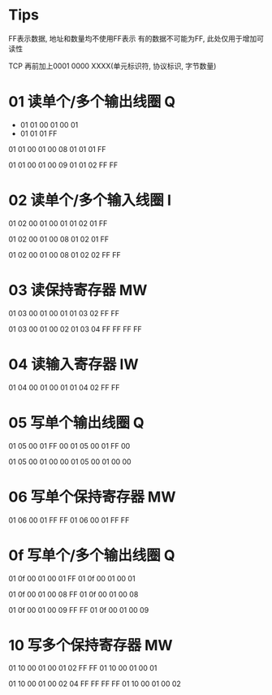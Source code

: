 # Tips
FF表示数据, 地址和数量均不使用FF表示
有的数据不可能为FF, 此处仅用于增加可读性

TCP 再前加上0001 0000 XXXX(单元标识符, 协议标识, 字节数量)

# 01 读单个/多个输出线圈 Q

- 01 01 00 01 00 01
- 01 01 01 FF

01 01 00 01 00 08
01 01 01 FF

01 01 00 01 00 09
01 01 02 FF FF

# 02 读单个/多个输入线圈 I
01 02 00 01 00 01
01 02 01 FF

01 02 00 01 00 08
01 02 01 FF

01 02 00 01 00 08
01 02 02 FF FF

# 03 读保持寄存器 MW
01 03 00 01 00 01
01 03 02 FF FF

01 03 00 01 00 02
01 03 04 FF FF FF FF

# 04 读输入寄存器 IW
01 04 00 01 00 01
01 04 02 FF FF

# 05 写单个输出线圈 Q
01 05 00 01 FF 00
01 05 00 01 FF 00

01 05 00 01 00 00
01 05 00 01 00 00

# 06 写单个保持寄存器 MW
01 06 00 01 FF FF
01 06 00 01 FF FF

# 0f 写单个/多个输出线圈 Q
01 0f 00 01 00 01 FF
01 0f 00 01 00 01

01 0f 00 01 00 08 FF
01 0f 00 01 00 08

01 0f 00 01 00 09 FF FF
01 0f 00 01 00 09

# 10 写多个保持寄存器 MW
01 10 00 01 00 01 02 FF FF
01 10 00 01 00 01

01 10 00 01 00 02 04 FF FF FF FF
01 10 00 01 00 02
